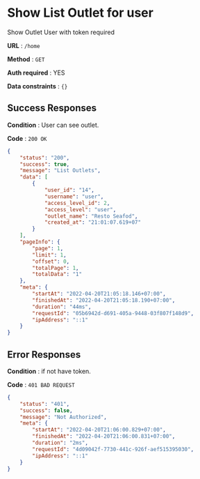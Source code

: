 # Show List Outlet for user

Show Outlet User with token required

**URL** : `/home`

**Method** : `GET`

**Auth required** : YES

**Data constraints** : `{}`

## Success Responses

**Condition** : User can see outlet.

**Code** : `200 OK`


```json
{
    "status": "200",
    "success": true,
    "message": "List Outlets",
    "data": [
        {
            "user_id": "14",
            "username": "user",
            "access_level_id": 2,
            "access_level": "user",
            "outlet_name": "Resto Seafod",
            "created_at": "21:01:07.619+07"
        }
    ],
    "pageInfo": {
        "page": 1,
        "limit": 1,
        "offset": 0,
        "totalPage": 1,
        "totalData": "1"
    },
    "meta": {
        "startAt": "2022-04-20T21:05:18.146+07:00",
        "finishedAt": "2022-04-20T21:05:18.190+07:00",
        "duration": "44ms",
        "requestId": "05b6942d-d691-405a-9448-03f807f148d9",
        "ipAddress": "::1"
    }
}
```
## Error Responses

**Condition** : if not have token.

**Code** : `401 BAD REQUEST`


```json
{
    "status": "401",
    "success": false,
    "message": "Not Authorized",
    "meta": {
        "startAt": "2022-04-20T21:06:00.829+07:00",
        "finishedAt": "2022-04-20T21:06:00.831+07:00",
        "duration": "2ms",
        "requestId": "4d09042f-7730-441c-926f-aef515395030",
        "ipAddress": "::1"
    }
}
```